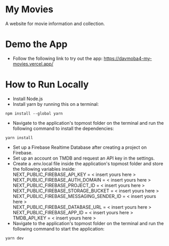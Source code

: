 # My Movies
A website for movie information and collection.

# Demo the App
- Follow the following link to try out the app: https://davmoba4-my-movies.vercel.app/

# How to Run Locally
- Install Node.js
- Install yarn by running this on a terminal:
```
npm install --global yarn
```
- Navigate to the application's topmost folder on the terminal and run the following command to install the dependencies:
```
yarn install
```
- Set up a Firebase Realtime Database after creating a project on Firebase.
- Set up an account on TMDB and request an API key in the settings.
- Create a .env.local file inside the application's topmost folder and store the following variables inside:  
NEXT_PUBLIC_FIREBASE_API_KEY = < insert yours here >  
NEXT_PUBLIC_FIREBASE_AUTH_DOMAIN = < insert yours here >  
NEXT_PUBLIC_FIREBASE_PROJECT_ID = < insert yours here >  
NEXT_PUBLIC_FIREBASE_STORAGE_BUCKET = < insert yours here >  
NEXT_PUBLIC_FIREBASE_MESSAGING_SENDER_ID = < insert yours here >  
NEXT_PUBLIC_FIREBASE_DATABASE_URL = < insert yours here >  
NEXT_PUBLIC_FIREBASE_APP_ID = < insert yours here >  
TMDB_API_KEY = < insert yours here >  
- Navigate to the application's topmost folder on the terminal and run the following command to start the application:
```
yarn dev
```
